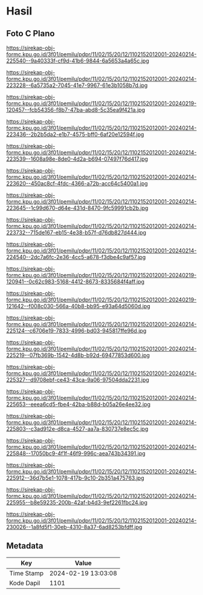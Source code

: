 # Hasil

## Foto C Plano

https://sirekap-obj-formc.kpu.go.id/3f01/pemilu/pdpr/11/02/15/20/12/1102152012001-20240214-225540--9a40333f-cf9d-41b6-9844-6a5653a4a65c.jpg

https://sirekap-obj-formc.kpu.go.id/3f01/pemilu/pdpr/11/02/15/20/12/1102152012001-20240214-223228--6a5735a2-7045-41e7-9967-61e3b1058b7d.jpg

https://sirekap-obj-formc.kpu.go.id/3f01/pemilu/pdpr/11/02/15/20/12/1102152012001-20240219-120457--fcb54356-f8b7-47ba-abd8-5c35ea9f421a.jpg

https://sirekap-obj-formc.kpu.go.id/3f01/pemilu/pdpr/11/02/15/20/12/1102152012001-20240214-223436--2b2b5da2-e1b7-4575-bff0-6af20e12594f.jpg

https://sirekap-obj-formc.kpu.go.id/3f01/pemilu/pdpr/11/02/15/20/12/1102152012001-20240214-223539--1608a98e-8de0-4d2a-b694-07497f76d417.jpg

https://sirekap-obj-formc.kpu.go.id/3f01/pemilu/pdpr/11/02/15/20/12/1102152012001-20240214-223620--450ac8cf-4fdc-4366-a72b-acc64c5400a1.jpg

https://sirekap-obj-formc.kpu.go.id/3f01/pemilu/pdpr/11/02/15/20/12/1102152012001-20240214-223645--1c99d670-d64e-431d-8470-9fc59991cb2b.jpg

https://sirekap-obj-formc.kpu.go.id/3f01/pemilu/pdpr/11/02/15/20/12/1102152012001-20240214-223732--715de167-eb15-4e38-b57f-d76db827d444.jpg

https://sirekap-obj-formc.kpu.go.id/3f01/pemilu/pdpr/11/02/15/20/12/1102152012001-20240214-224540--2dc7a6fc-2e36-4cc5-a678-f3dbe4c9af57.jpg

https://sirekap-obj-formc.kpu.go.id/3f01/pemilu/pdpr/11/02/15/20/12/1102152012001-20240219-120941--0c62c983-5168-4412-8673-8335684f4aff.jpg

https://sirekap-obj-formc.kpu.go.id/3f01/pemilu/pdpr/11/02/15/20/12/1102152012001-20240219-121642--f008c030-566a-40b8-bb95-e93a64d5060d.jpg

https://sirekap-obj-formc.kpu.go.id/3f01/pemilu/pdpr/11/02/15/20/12/1102152012001-20240214-225124--c6706e19-7833-4996-bd03-945817ffe96d.jpg

https://sirekap-obj-formc.kpu.go.id/3f01/pemilu/pdpr/11/02/15/20/12/1102152012001-20240214-225219--07fb369b-1542-4d8b-b92d-69477853d600.jpg

https://sirekap-obj-formc.kpu.go.id/3f01/pemilu/pdpr/11/02/15/20/12/1102152012001-20240214-225327--d9708ebf-ce43-43ca-9a06-97504dda2231.jpg

https://sirekap-obj-formc.kpu.go.id/3f01/pemilu/pdpr/11/02/15/20/12/1102152012001-20240214-225653--eeea6cd5-fbe4-42ba-b88d-b05a26e4ee32.jpg

https://sirekap-obj-formc.kpu.go.id/3f01/pemilu/pdpr/11/02/15/20/12/1102152012001-20240214-225803--c3ad912e-d8ca-4527-aa7a-830737e8ec5c.jpg

https://sirekap-obj-formc.kpu.go.id/3f01/pemilu/pdpr/11/02/15/20/12/1102152012001-20240214-225848--17050bc9-4f1f-46f9-996c-aea743b34391.jpg

https://sirekap-obj-formc.kpu.go.id/3f01/pemilu/pdpr/11/02/15/20/12/1102152012001-20240214-225912--36d7b5e1-1078-417b-9c10-2b351a475763.jpg

https://sirekap-obj-formc.kpu.go.id/3f01/pemilu/pdpr/11/02/15/20/12/1102152012001-20240214-225955--b8e59235-200b-42af-b4d3-9ef2261fbc24.jpg

https://sirekap-obj-formc.kpu.go.id/3f01/pemilu/pdpr/11/02/15/20/12/1102152012001-20240214-230026--1a8fd5f1-30eb-4310-8a37-6ad8253bfdff.jpg


## Metadata

| Key        | Value               |
| ---------- | ------------------- |
| Time Stamp | 2024-02-19 13:03:08 |
| Kode Dapil | 1101                |



